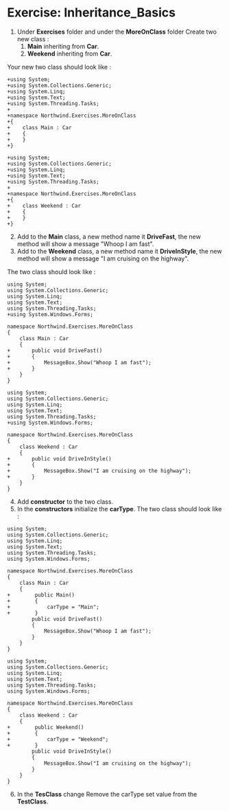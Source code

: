 ﻿# Exercise: Inheritance_Basics

1. Under **Exercises** folder and under the **MoreOnClass** folder Create two new class :
   1. **Main** inheriting from **Car**. 
   2. **Weekend** inheriting from **Car**. 

Your new two class should look like :
```csdiff
+using System;
+using System.Collections.Generic;
+using System.Linq;
+using System.Text;
+using System.Threading.Tasks;
+
+namespace Northwind.Exercises.MoreOnClass
+{
+    class Main : Car
+    {
+    }
+}
```
```csdiff
+using System;
+using System.Collections.Generic;
+using System.Linq;
+using System.Text;
+using System.Threading.Tasks;
+
+namespace Northwind.Exercises.MoreOnClass
+{
+    class Weekend : Car
+    {
+    }
+}
```
2. Add to the **Main** class, a new method name it **DriveFast**, the new method will show a message "Whoop I am fast".
3. Add to the **Weekend** class, a new method name it **DriveInStyle**, the new method will show a message "I am cruising on the highway".  

The two class should look like :
```csdiff
using System;
using System.Collections.Generic;
using System.Linq;
using System.Text;
using System.Threading.Tasks;
+using System.Windows.Forms;

namespace Northwind.Exercises.MoreOnClass
{
    class Main : Car
    {
+       public void DriveFast()
+       {
+           MessageBox.Show("Whoop I am fast");
+       }
    }
}

```
```csdiff
using System;
using System.Collections.Generic;
using System.Linq;
using System.Text;
using System.Threading.Tasks;
+using System.Windows.Forms;

namespace Northwind.Exercises.MoreOnClass
{
    class Weekend : Car
    {
+       public void DriveInStyle()
+       {
+           MessageBox.Show("I am cruising on the highway");
+       }
    }
}
```

4. Add **constructor** to the two class.
5. In the **constructors** initialize the **carType**.
The two class should look like :
```csdiff
using System;
using System.Collections.Generic;
using System.Linq;
using System.Text;
using System.Threading.Tasks;
using System.Windows.Forms;

namespace Northwind.Exercises.MoreOnClass
{
    class Main : Car
    {
+        public Main()
+        {
+            carType = "Main";
+        }
        public void DriveFast()
        {
            MessageBox.Show("Whoop I am fast");
        }
    }
}

```
```csdiff
using System;
using System.Collections.Generic;
using System.Linq;
using System.Text;
using System.Threading.Tasks;
using System.Windows.Forms;

namespace Northwind.Exercises.MoreOnClass
{
    class Weekend : Car
    {
+        public Weekend()
+        {
+            carType = "Weekend";
+        }
        public void DriveInStyle()
        {
            MessageBox.Show("I am cruising on the highway");
        }
    }
}
```
6. In the **TesClass** change Remove the carType set value from the **TestClass**.